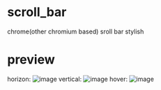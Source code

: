 # scroll_bar
chrome(other chromium based) sroll bar stylish

# preview
horizon:
![image](https://user-images.githubusercontent.com/54027179/149723127-59579ca9-ec36-448e-9c1e-50e11c388919.png)
vertical:
![image](https://user-images.githubusercontent.com/54027179/149723281-1f41a512-685c-4456-b08d-9d48855c4de7.png)
hover:
![image](https://user-images.githubusercontent.com/54027179/149723387-a9993226-5eeb-4818-93be-2cbaccfd1a02.png)

